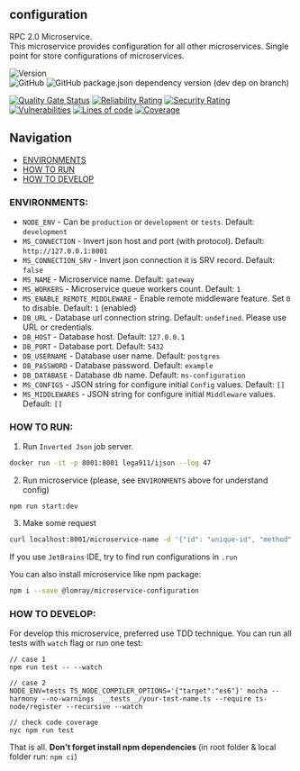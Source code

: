 configuration
-------------------

RPC 2.0 Microservice.   
This microservice provides configuration for all other microservices. Single point for store configurations of microservices.

![Version](https://img.shields.io/badge/dynamic/json.svg?url=https%3A%2F%2Fraw.githubusercontent.com%2FLomray-Software%2Fmicroservices%2Fstaging%2Fmicroservices%2Fconfiguration%2Fpackage.json&label=Staging%20version&query=$.version&colorB=blue)  
![GitHub](https://img.shields.io/github/license/Lomray-Software/microservices)
![GitHub package.json dependency version (dev dep on branch)](https://img.shields.io/github/package-json/dependency-version/Lomray-Software/microservices/dev/typescript/staging)

[![Quality Gate Status](https://sonarqube-proxy.lomray.com/status/microservices-configuration?token=bc1f8fe2de3b8e8fb2a9caee93661e22)](https://sonarqube.lomray.com/dashboard?id=microservices-configuration)
[![Reliability Rating](https://sonarqube-proxy.lomray.com/reliability/microservices-configuration?token=bc1f8fe2de3b8e8fb2a9caee93661e22)](https://sonarqube.lomray.com/dashboard?id=microservices-configuration)
[![Security Rating](https://sonarqube-proxy.lomray.com/security/microservices-configuration?token=bc1f8fe2de3b8e8fb2a9caee93661e22)](https://sonarqube.lomray.com/dashboard?id=microservices-configuration)
[![Vulnerabilities](https://sonarqube-proxy.lomray.com/vulnerabilities/microservices-configuration?token=bc1f8fe2de3b8e8fb2a9caee93661e22)](https://sonarqube.lomray.com/dashboard?id=microservices-configuration)
[![Lines of code](https://sonarqube-proxy.lomray.com/lines/microservices-configuration?token=bc1f8fe2de3b8e8fb2a9caee93661e22)](https://sonarqube.lomray.com/dashboard?id=microservices-configuration)
[![Coverage](https://sonarqube-proxy.lomray.com/coverage/microservices-configuration?token=bc1f8fe2de3b8e8fb2a9caee93661e22)](https://sonarqube.lomray.com/dashboard?id=microservices-configuration)

## Navigation
- [ENVIRONMENTS](#environments)
- [HOW TO RUN](#how-to-run)
- [HOW TO DEVELOP](#how-to-develop)

### <a id="environments"></a>ENVIRONMENTS:
- `NODE_ENV` - Can be `production` or `development` or `tests`. Default: `development`
- `MS_CONNECTION` - Invert json host and port (with protocol). Default: `http://127.0.0.1:8001`
- `MS_CONNECTION_SRV` - Invert json connection it is SRV record. Default: `false`
- `MS_NAME` - Microservice name. Default: `gateway`
- `MS_WORKERS` - Microservice queue workers count. Default: `1`
- `MS_ENABLE_REMOTE_MIDDLEWARE` - Enable remote middleware feature. Set `0` to disable. Default: `1` (enabled)
- `DB_URL` - Database url connection string. Default: `undefined`. Please use URL or credentials.
- `DB_HOST` - Database host. Default: `127.0.0.1`
- `DB_PORT` - Database port. Default: `5432`
- `DB_USERNAME` - Database user name. Default: `postgres`
- `DB_PASSWORD` - Database password. Default: `example`
- `DB_DATABASE` - Database db name. Default: `ms-configuration`
- `MS_CONFIGS` - JSON string for configure initial `Config` values. Default: `[]`
- `MS_MIDDLEWARES` - JSON string for configure initial `Middleware` values. Default: `[]`

### <a id="how-to-run"></a>HOW TO RUN:
1. Run `Inverted Json` job server.
```bash
docker run -it -p 8001:8001 lega911/ijson --log 47
```
2. Run microservice (please, see `ENVIRONMENTS` above for understand config)
```
npm run start:dev
```
3. Make some request
```bash
curl localhost:8001/microservice-name -d '{"id": "unique-id", "method": "demo", "params": {}}'
```

If you use `JetBrains` IDE, try to find run configurations in `.run`

You can also install microservice like npm package:
```bash
npm i --save @lomray/microservice-configuration
```

### <a id="how-to-develop"></a>HOW TO DEVELOP:
For develop this microservice, preferred use TDD technique.
You can run all tests with `watch` flag or run one test:
```
// case 1
npm run test -- --watch

// case 2
NODE_ENV=tests TS_NODE_COMPILER_OPTIONS='{"target":"es6"}' mocha --harmony --no-warnings  __tests__/your-test-name.ts --require ts-node/register --recursive --watch

// check code coverage
nyc npm run test
```

That is all. **Don't forget install npm dependencies**
(in root folder & local folder run:  `npm ci`)

